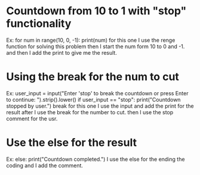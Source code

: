 # Countdown from 10 to 1 with "stop" functionality
Ex: for num in range(10, 0, -1):
    print(num)
for this one I use the renge function for solving this problem
then I start the num form 10 to 0 and -1. and then I add the print to give me the result.

# Using the break for the num to cut
Ex: user_input = input("Enter 'stop' to break the countdown or press Enter to continue: ").strip().lower()
    if user_input == "stop":
        print("Countdown stopped by user.")
        break
for this one I use the input and add the print for the result 
after I use the break for the number to cut. then I use the stop comment for the usr.

# Use the else for the result 
Ex: else:
    print("Countdown completed.")
I use the else for the ending the coding and I add the comment.
